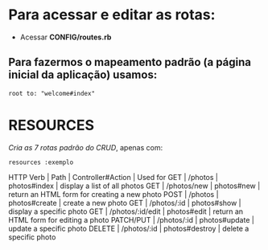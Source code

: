 # Para acessar e editar as rotas:
+ Acessar **CONFIG/routes.rb**

## Para fazermos o mapeamento padrão (a página inicial da aplicação) usamos:
~~~
root to: "welcome#index"
~~~

# RESOURCES
*Cria as 7 rotas padrão do CRUD*, apenas com:
~~~
resources :exemplo
~~~

HTTP Verb |	Path |	Controller#Action | Used for
GET	| /photos |	photos#index |	display a list of all photos
GET |	/photos/new |	photos#new |	return an HTML form for creating a new photo
POST |	/photos	| photos#create | create a new photo
GET	| /photos/:id	| photos#show |	display a specific photo
GET	| /photos/:id/edit |	photos#edit |	return an HTML form for editing a photo
PATCH/PUT	| /photos/:id	| photos#update	| update a specific photo
DELETE | /photos/:id	| photos#destroy	| delete a specific photo
